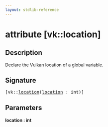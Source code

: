 ```yaml
---
layout: stdlib-reference
---
```


# attribute [vk::location]

## Description

Declare the Vulkan location of a global variable.


## Signature

<pre>
[vk::<a href=".html#decl-location" class="code_param">location</a>(<a href=".html#decl-location" class="code_param">location</a> : <span class="code_keyword">int</span>)]
</pre>

## Parameters

####  <a id="decl-location"></a>location  : int

